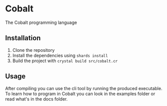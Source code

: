 # Cobalt
The Cobalt programming language
## Installation
1. Clone the repository
2. Install the dependencies using `shards install`
3. Build the project with `crystal build src/cobalt.cr`
## Usage
After compiling you can use the cli tool by running the produced executable. To learn how to program in Cobalt you can look in the examples folder or read what's in the docs folder.
